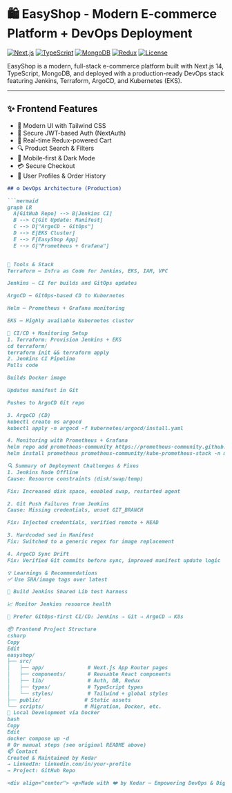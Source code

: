 # 🛍️ EasyShop - Modern E-commerce Platform + DevOps Deployment

[![Next.js](https://img.shields.io/badge/Next.js-14.1.0-black?style=flat-square&logo=next.js)](https://nextjs.org/)
[![TypeScript](https://img.shields.io/badge/TypeScript-5.0.0-blue?style=flat-square&logo=typescript)](https://www.typescriptlang.org/)
[![MongoDB](https://img.shields.io/badge/MongoDB-8.1.1-green?style=flat-square&logo=mongodb)](https://www.mongodb.com/)
[![Redux](https://img.shields.io/badge/Redux-2.2.1-purple?style=flat-square&logo=redux)](https://redux.js.org/)
[![License](https://img.shields.io/badge/License-MIT-yellow.svg)](LICENSE)

EasyShop is a modern, full-stack e-commerce platform built with Next.js 14, TypeScript, MongoDB, and deployed with a production-ready DevOps stack featuring Jenkins, Terraform, ArgoCD, and Kubernetes (EKS).

---

## ✨ Frontend Features

- 🎨 Modern UI with Tailwind CSS
- 🔐 Secure JWT-based Auth (NextAuth)
- 🛒 Real-time Redux-powered Cart
- 🔍 Product Search & Filters
- 📱 Mobile-first & Dark Mode
- 💳 Secure Checkout
- 👤 User Profiles & Order History



```markdown
## ⚙️ DevOps Architecture (Production)

```mermaid
graph LR
  A[GitHub Repo] --> B[Jenkins CI]
  B --> C[Git Update: Manifest]
  C --> D["ArgoCD - GitOps"]
  D --> E[EKS Cluster]
  E --> F[EasyShop App]
  E --> G["Prometheus + Grafana"]


🔧 Tools & Stack
Terraform – Infra as Code for Jenkins, EKS, IAM, VPC

Jenkins – CI for builds and GitOps updates

ArgoCD – GitOps-based CD to Kubernetes

Helm – Prometheus + Grafana monitoring

EKS – Highly available Kubernetes cluster

🚀 CI/CD + Monitoring Setup
1. Terraform: Provision Jenkins + EKS
cd terraform/
terraform init && terraform apply
2. Jenkins CI Pipeline
Pulls code

Builds Docker image

Updates manifest in Git

Pushes to ArgoCD Git repo

3. ArgoCD (CD)
kubectl create ns argocd
kubectl apply -n argocd -f kubernetes/argocd/install.yaml

4. Monitoring with Prometheus + Grafana
helm repo add prometheus-community https://prometheus-community.github.io/helm-charts
helm install prometheus prometheus-community/kube-prometheus-stack -n monitoring --create-namespace

🔍 Summary of Deployment Challenges & Fixes
1. Jenkins Node Offline
Cause: Resource constraints (disk/swap/temp)

Fix: Increased disk space, enabled swap, restarted agent

2. Git Push Failures from Jenkins
Cause: Missing credentials, unset GIT_BRANCH

Fix: Injected credentials, verified remote + HEAD

3. Hardcoded sed in Manifest
Fix: Switched to a generic regex for image replacement

4. ArgoCD Sync Drift
Fix: Verified Git commits before sync, improved manifest update logic

💡 Learnings & Recommendations
✅ Use SHA/image tags over latest

🧪 Build Jenkins Shared Lib test harness

📈 Monitor Jenkins resource health

🔁 Prefer GitOps-first CI/CD: Jenkins → Git → ArgoCD → K8s

📦 Frontend Project Structure
csharp
Copy
Edit
easyshop/
├── src/
│   ├── app/              # Next.js App Router pages
│   ├── components/       # Reusable React components
│   ├── lib/              # Auth, DB, Redux
│   ├── types/            # TypeScript types
│   └── styles/           # Tailwind + global styles
├── public/              # Static assets
└── scripts/             # Migration, Docker, etc.
🐳 Local Development via Docker
bash
Copy
Edit
docker compose up -d
# Or manual steps (see original README above)
📫 Contact
Created & Maintained by Kedar
→ LinkedIn: linkedin.com/in/your-profile
→ Project: GitHub Repo

<div align="center"> <p>Made with ❤️ by Kedar — Empowering DevOps & Digital Commerce</p> </div> ```

